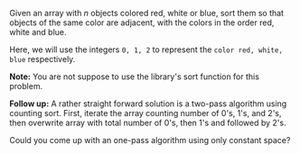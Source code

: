 Given an array with *n* objects colored red, white or blue, sort them so that objects of the same color are adjacent, with the colors in the order red, white and blue.

Here, we will use the integers `0, 1, 2` to represent the `color red, white, blue` respectively.

**Note:**
You are not suppose to use the library's sort function for this problem.


**Follow up:**
A rather straight forward solution is a two-pass algorithm using counting sort.
First, iterate the array counting number of 0's, 1's, and 2's, then overwrite array with total number of 0's, then 1's and followed by 2's.

Could you come up with an one-pass algorithm using only constant space?